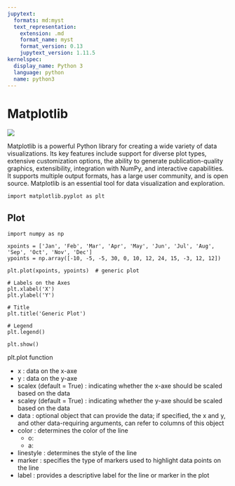 ```yaml
---
jupytext:
  formats: md:myst
  text_representation:
    extension: .md
    format_name: myst
    format_version: 0.13
    jupytext_version: 1.11.5
kernelspec:
  display_name: Python 3
  language: python
  name: python3
---
```


# Matplotlib

![](images/matplotlib.svg)

Matplotlib is a powerful Python library for creating a wide variety of data visualizations. Its key features include support for diverse plot types, extensive customization options, the ability to generate publication-quality graphics, extensibility, integration with NumPy, and interactive capabilities. It supports multiple output formats, has a large user community, and is open source. Matplotlib is an essential tool for data visualization and exploration.

```{code-cell}
import matplotlib.pyplot as plt
```

## Plot

```{code-cell}
import numpy as np

xpoints = ['Jan', 'Feb', 'Mar', 'Apr', 'May', 'Jun', 'Jul', 'Aug', 'Sep', 'Oct', 'Nov', 'Dec']
ypoints = np.array([-10, -5, -5, 30, 0, 10, 12, 24, 15, -3, 12, 12])

plt.plot(xpoints, ypoints)  # generic plot

# Labels on the Axes
plt.xlabel('X')
plt.ylabel('Y')

# Title
plt.title('Generic Plot')

# Legend
plt.legend()

plt.show()
```

plt.plot function

- x : data on the x-axe
- y : data on the y-axe
- scalex (default = True) : indicating whether the x-axe should be scaled based on the data
- scaley (default = True) : indicating whether the y-axe should be scaled based on the data
- data : optional object that can provide the data; if specified, the x and y, and other data-requiring arguments, can refer to columns of this object
- color : determines the color of the line
  - o:
  - a:
- linestyle : determines the style of the line
- marker : specifies the type of markers used to highlight data points on the line
- label : provides a descriptive label for the line or marker in the plot






